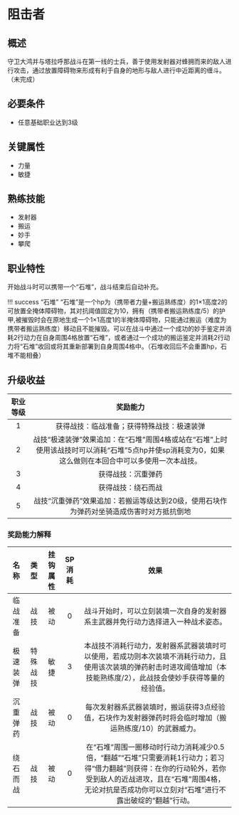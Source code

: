 # 阻击者

## 概述

守卫大鸿并与塔拉呼那战斗在第一线的士兵，善于使用发射器对蜂拥而来的敌人进行攻击，通过放置障碍物来形成有利于自身的地形与敌人进行中近距离的缠斗。（未完成）

## 必要条件

* 任意基础职业达到3级

## 关键属性

* 力量
* 敏捷

## 熟练技能
 
* 发射器
* 搬运
* 妙手
* 攀爬

## 职业特性

开始战斗时可以携带一个“石堆”，战斗结束后自动补充。

!!! success “石堆”
    “石堆”是一个hp为（携带者力量+搬运熟练度）的1×1高度2的可放置全掩体障碍物，其对抗阈值固定为10，拥有（携带者搬运熟练度/5）的护甲,被摧毁时会在原地生成一个1×1高度1的半掩体障碍物，只能通过搬运（难度为携带者搬运熟练度）移动且不能摧毁。可以在战斗中通过一个成功的妙手鉴定并消耗2行动力在自身周围4格放置“石堆”，或者通过一个成功的搬运鉴定并消耗2行动力将“石堆”收回或将其重新部署到自身周围4格中。（石堆收回后不会重置hp，石堆不能相叠）

## 升级收益

职业等级|奖励能力
:--:|:--:
1|获得战技：临战准备；获得特殊战技：极速装弹
2|战技“极速装弹”效果追加：在“石堆”周围4格或站在“石堆”上时使用该战技时可以消耗“石堆”5点hp并使sp消耗变为0，如果这么做则在本回合中可以多使用一次本战技。
3|获得战技：沉重弹药
4|获得战技：绕石而战
5|战技“沉重弹药”效果追加：若搬运等级达到20级，使用石块作为弹药对坐骑造成伤害时对方抵抗倒地

### 奖励能力解释

名称|类型|挂钩属性|SP消耗|效果
:--:|:--:|:--:|:--:|:--:
临战准备|战技|被动|0|战斗开始时，可以立刻装填一次自身的发射器系主武器并免行动力选择进入一种战术姿态。
极速装弹|特殊战技|敏捷|3|本战技不消耗行动力，发射器系武器装填时可以使用，若成功则本次装填不消耗行动力，且使用该次装填的弹药射击时进攻阈值增加（本技能熟练度/2），此战技会使妙手获得等量的经验值。
沉重弹药|战技|被动|0|每次发射器系武器装填时，搬运获得3点经验值，石块作为发射器弹药时将会临时增加（搬运熟练度/10）的武器威力。
绕石而战|战技|被动|0|在“石堆”周围一圈移动时行动力消耗减少0.5倍，“翻越”“石堆”只需要消耗1行动力；若习得“借力翻越”则获得：在你的行动轮外，若你受到敌人的近战进攻，且在“石堆”周围4格，无论对抗是否成功你可以立刻对“石堆”进行不露出破绽的“翻越”行动。

